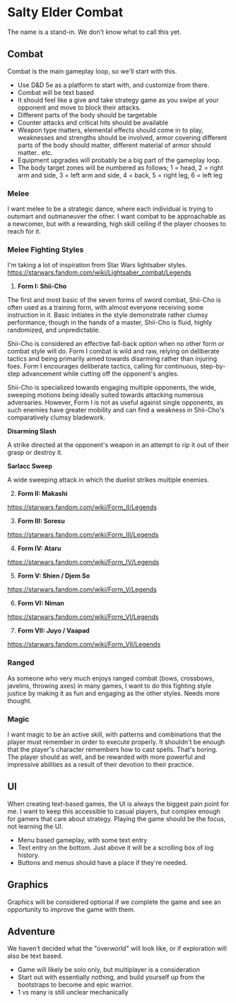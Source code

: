 # Salty Elder Combat

The name is a stand-in. We don't know what to call this yet.

## Combat

Combat is the main gameplay loop, so we'll start with this.

- Use D&D 5e as a platform to start with, and customize from there.
- Combat will be text based
- It should feel like a give and take strategy game as you swipe at your opponent and move to block their attacks.
- Different parts of the body should be targetable
- Counter attacks and critical hits should be available
- Weapon type matters, elemental effects should come in to play, weaknesses and strengths should be involved, armor covering different parts of the body should matter, different material of armor should matter.. etc.
- Equipment upgrades will probably be a big part of the gameplay loop.
- The body target zones will be numbered as follows; 1 = head, 2 = right arm and side, 3 = left arm and side, 4 = back, 5 = right leg, 6 = left leg

### Melee

I want melee to be a strategic dance, where each individual is trying to outsmart and outmaneuver the other. I want combat to be approachable as a newcomer, but with a rewarding, high skill ceiling if the player chooses to reach for it.

### Melee Fighting Styles

I'm taking a lot of inspiration from Star Wars lightsaber styles. https://starwars.fandom.com/wiki/Lightsaber_combat/Legends

1. **Form I: Shii-Cho**

The first and most basic of the seven forms of sword combat, Shii-Cho is often used as a training form, with almost everyone receiving some instruction in it. Basic initiates in the style demonstrate rather clumsy performance, though in the hands of a master, Shii-Cho is fluid, highly randomized, and unpredictable.

Shii-Cho is considered an effective fall-back option when no other form or combat style will do. Form I combat is wild and raw, relying on deliberate tactics and being primarily aimed towards disarming rather than injuring foes. Form I encourages deliberate tactics, calling for continuous, step-by-step advancement while cutting off the opponent's angles.

Shii-Cho is specialized towards engaging multiple opponents, the wide, sweeping motions being ideally suited towards attacking numerous adversaries. However, Form I is not as useful against single opponents, as such enemies have greater mobility and can find a weakness in Shii-Cho's comparatively clumsy bladework.

**Disarming Slash**

A strike directed at the opponent's weapon in an attempt to rip it out of their grasp or destroy it.

**Sarlacc Sweep**

A wide sweeping attack in which the duelist strikes multiple enemies.

2. **Form II: Makashi**

https://starwars.fandom.com/wiki/Form_II/Legends

3. **Form III: Soresu**

https://starwars.fandom.com/wiki/Form_III/Legends

4. **Form IV: Ataru**

https://starwars.fandom.com/wiki/Form_IV/Legends

5. **Form V: Shien / Djem So**

https://starwars.fandom.com/wiki/Form_V/Legends

6. **Form VI: Niman**

https://starwars.fandom.com/wiki/Form_VI/Legends

7. **Form VII: Juyo / Vaapad**

https://starwars.fandom.com/wiki/Form_VII/Legends

### Ranged

As someone who very much enjoys ranged combat (bows, crossbows, javelins, throwing axes) in many games, I want to do this fighting style justice by making it as fun and engaging as the other styles. Needs more thought.

### Magic

I want magic to be an active skill, with patterns and combinations that the player must remember in order to execute properly. It shouldn't be enough that the player's character remembers how to cast spells. That's boring. The player should as well, and be rewarded with more powerful and impressive abilities as a result of their devotion to their practice.

## UI

When creating text-based games, the UI is always the biggest pain point for me. I want to keep this accessible to casual players, but complex enough for gamers that care about strategy. Playing the game should be the focus, not learning the UI.

- Menu based gameplay, with some text entry
- Text entry on the bottom. Just above it will be a scrolling box of log history.
- Buttons and menus should have a place if they're needed.

## Graphics

Graphics will be considered optional if we complete the game and see an opportunity to improve the game with them.

## Adventure

We haven't decided what the "overworld" will look like, or if exploration will also be text based.

- Game will likely be solo only, but multiplayer is a consideration
- Start out with essentially nothing, and build yourself up from the bootstraps to become and epic warrior.
- 1 vs many is still unclear mechanically
